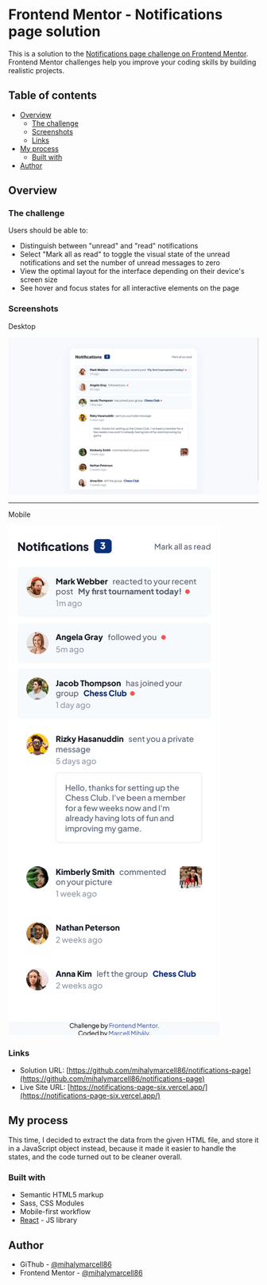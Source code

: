 # Frontend Mentor - Notifications page solution

This is a solution to the [Notifications page challenge on Frontend Mentor](https://www.frontendmentor.io/challenges/notifications-page-DqK5QAmKbC). Frontend Mentor challenges help you improve your coding skills by building realistic projects.

## Table of contents

- [Overview](#overview)
  - [The challenge](#the-challenge)
  - [Screenshots](#screenshots)
  - [Links](#links)
- [My process](#my-process)
  - [Built with](#built-with)
- [Author](#author)

## Overview

### The challenge

Users should be able to:

- Distinguish between "unread" and "read" notifications
- Select "Mark all as read" to toggle the visual state of the unread notifications and set the number of unread messages to zero
- View the optimal layout for the interface depending on their device's screen size
- See hover and focus states for all interactive elements on the page

### Screenshots

Desktop

![](./screenshots/screenshot-desktop.png)

---

Mobile

![](./screenshots/screenshot-mobile.png)

### Links

- Solution URL: [https://github.com/mihalymarcell86/notifications-page](https://github.com/mihalymarcell86/notifications-page)
- Live Site URL: [https://notifications-page-six.vercel.app/](https://notifications-page-six.vercel.app/)

## My process

This time, I decided to extract the data from the given HTML file, and store it in a JavaScript object instead, because it made it easier to handle the states, and the code turned out to be cleaner overall.

### Built with

- Semantic HTML5 markup
- Sass, CSS Modules
- Mobile-first workflow
- [React](https://reactjs.org/) - JS library

## Author

- GiThub - [@mihalymarcell86](https://www.github.com/mihalymarcell86)
- Frontend Mentor - [@mihalymarcell86](https://www.frontendmentor.io/profile/mihalymarcell86)
